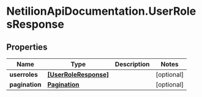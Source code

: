 # NetilionApiDocumentation.UserRolesResponse

## Properties
Name | Type | Description | Notes
------------ | ------------- | ------------- | -------------
**userroles** | [**[UserRoleResponse]**](UserRoleResponse.md) |  | [optional] 
**pagination** | [**Pagination**](Pagination.md) |  | [optional] 
